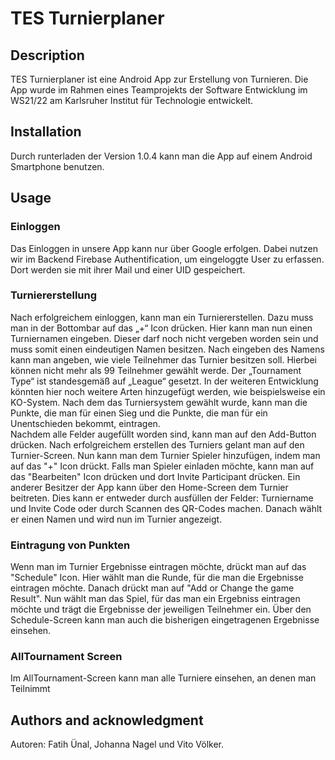 # TES Turnierplaner

## Description
TES Turnierplaner ist eine Android App zur Erstellung von Turnieren. Die App wurde im Rahmen eines 
Teamprojekts der Software Entwicklung im WS21/22 am Karlsruher Institut für Technologie entwickelt.

## Installation
Durch runterladen der Version 1.0.4 kann man die App auf einem Android Smartphone benutzen.

## Usage
### Einloggen
Das Einloggen in unsere App kann nur über Google erfolgen. Dabei nutzen wir im Backend Firebase Authentification, um eingeloggte User zu erfassen. Dort werden sie mit ihrer Mail und einer UID gespeichert.
### Turniererstellung
Nach erfolgreichem einloggen, kann man ein Turniererstellen. Dazu muss man in der Bottombar auf das „+“ Icon drücken. Hier kann man nun einen Turniernamen eingeben. Dieser darf noch nicht vergeben worden sein und muss somit einen eindeutigen Namen besitzen. Nach eingeben des Namens kann man angeben, wie viele Teilnehmer das Turnier besitzen soll. Hierbei können nicht mehr als 99 Teilnehmer gewählt werde. Der „Tournament Type“ ist standesgemäß auf „League“ gesetzt. In der weiteren Entwicklung könnten hier noch weitere Arten hinzugefügt werden, wie beispielsweise ein KO-System. Nach dem das Turniersystem gewählt wurde, kann man die Punkte, die man für einen Sieg und die Punkte, die man für ein Unentschieden bekommt, eintragen.  
Nachdem alle Felder augefüllt worden sind, kann man auf den Add-Button drücken. Nach erfolgreichem erstellen des Turniers gelant man auf den Turnier-Screen. Nun kann man dem Turnier Spieler hinzufügen, indem man auf das "+" Icon drückt. Falls man Spieler einladen möchte, kann man auf das "Bearbeiten" Icon drücken und dort Invite Participant drücken. Ein anderer Besitzer der App kann über den Home-Screen dem Turnier beitreten. Dies kann er entweder durch ausfüllen der Felder: Turniername und Invite Code oder durch Scannen des QR-Codes machen. Danach wählt er einen Namen und wird nun im Turnier angezeigt.
### Eintragung von Punkten
Wenn man im Turnier Ergebnisse eintragen möchte, drückt man auf das "Schedule" Icon. Hier wählt man die Runde, für die man die Ergebnisse eintragen möchte. Danach drückt man auf "Add or Change the game Result". Nun wählt man das Spiel, für das man ein Ergebniss eintragen möchte und trägt die Ergebnisse der jeweiligen Teilnehmer ein. 
Über den Schedule-Screen kann man auch die bisherigen eingetragenen Ergebnisse einsehen. 
### AllTournament Screen
Im AllTournament-Screen kann man alle Turniere einsehen, an denen man Teilnimmt

## Authors and acknowledgment
Autoren: Fatih Ünal, Johanna Nagel und Vito Völker.
